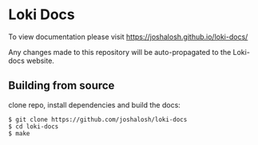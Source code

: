 # Loki Docs
To view documentation please visit https://joshalosh.github.io/loki-docs/

Any changes made to this repository will be auto-propagated to the Loki-docs website.


## Building from source

clone repo, install dependencies and build the docs:
    
    $ git clone https://github.com/joshalosh/loki-docs
    $ cd loki-docs
    $ make
    
